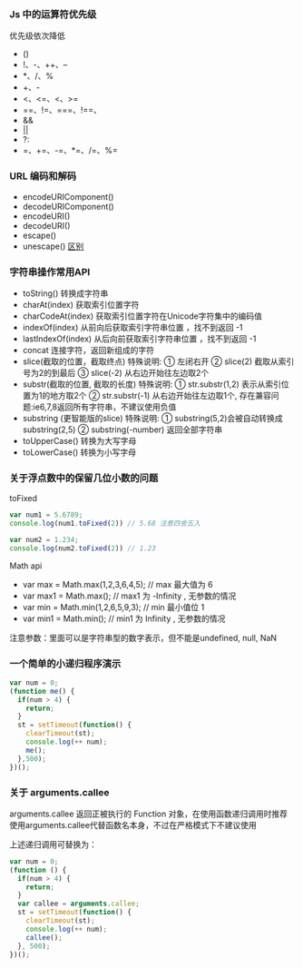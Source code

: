 ### Js 中的运算符优先级

优先级依次降低

- ()
- !、-、++、–
- *、/、%
- +、-
- <、<=、<、>=
- ==、!=、===、!==、
- &&
- ||
- ?:
- =、+=、-=、*=、/=、%=

### URL 编码和解码

- encodeURIComponent()
- decodeURIComponent()
- encodeURI()
- decodeURI()
- escape()
- unescape()
[区别](http://www.jb51.net/article/16271.htm)

### 字符串操作常用API

- toString() 转换成字符串
- charAt(index) 获取索引位置字符
- charCodeAt(index) 获取索引位置字符在Unicode字符集中的编码值
- indexOf(index) 从前向后获取索引字符串位置 ，找不到返回 -1
- lastIndexOf(index) 从后向前获取索引字符串位置 ，找不到返回 -1
- concat 连接字符，返回新组成的字符
- slice(截取的位置，截取终点) 特殊说明: ① 左闭右开 ② slice(2) 截取从索引号为2的到最后 ③ slice(-2) 从右边开始往左边取2个
- substr(截取的位置, 截取的长度) 特殊说明: ① str.substr(1,2) 表示从索引位置为1的地方取2个 ② str.substr(-1) 从右边开始往左边取1个, 存在兼容问题:ie6,7,8返回所有字符串，不建议使用负值
- substring (更智能版的slice) 特殊说明: ① substring(5,2)会被自动转换成substring(2,5) ② substring(-number) 返回全部字符串
- toUpperCase() 转换为大写字母
- toLowerCase() 转换为小写字母

### 关于浮点数中的保留几位小数的问题

toFixed

```javascript
var num1 = 5.6789;
console.log(num1.toFixed(2)) // 5.68 注意四舍五入

var num2 = 1.234;
console.log(num2.toFixed(2)) // 1.23
```

Math api

- var max = Math.max(1,2,3,6,4,5); // max 最大值为 6
- var max1 = Math.max(); // max1 为 -Infinity , 无参数的情况
- var min = Math.min(1,2,6,5,9,3); // min 最小值位 1
- var min1 = Math.min(); // min1 为 Infinity , 无参数的情况

注意参数：里面可以是字符串型的数字表示，但不能是undefined, null, NaN

### 一个简单的小递归程序演示

```javascript
var num = 0;
(function me() {
  if(num > 4) {
    return;
  }
  st = setTimeout(function() {
    clearTimeout(st);
    console.log(++ num);
    me();
  },500);
})();
```

### 关于 arguments.callee

arguments.callee 返回正被执行的 Function 对象，在使用函数递归调用时推荐使用arguments.callee代替函数名本身，不过在严格模式下不建议使用

上述递归调用可替换为：

```javascript
var num = 0;
(function () {
  if(num > 4) {
    return;
  }
  var callee = arguments.callee;
  st = setTimeout(function() {
    clearTimeout(st);
    console.log(++ num);
    callee();
  }, 500);
})();
```